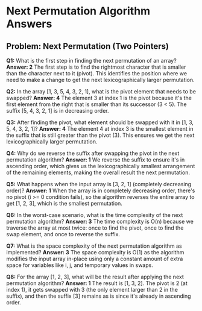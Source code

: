 # Next Permutation Algorithm Answers

## Problem: Next Permutation (Two Pointers)

**Q1:** What is the first step in finding the next permutation of an array?
**Answer: 2**
The first step is to find the rightmost character that is smaller than the character next to it (pivot). This identifies the position where we need to make a change to get the next lexicographically larger permutation.

**Q2:** In the array [1, 3, 5, 4, 3, 2, 1], what is the pivot element that needs to be swapped?
**Answer: 4**
The element 3 at index 1 is the pivot because it's the first element from the right that is smaller than its successor (3 < 5). The suffix [5, 4, 3, 2, 1] is in decreasing order.

**Q3:** After finding the pivot, what element should be swapped with it in [1, 3, 5, 4, 3, 2, 1]?
**Answer: 4**
The element 4 at index 3 is the smallest element in the suffix that is still greater than the pivot (3). This ensures we get the next lexicographically larger permutation.

**Q4:** Why do we reverse the suffix after swapping the pivot in the next permutation algorithm?
**Answer: 1**
We reverse the suffix to ensure it's in ascending order, which gives us the lexicographically smallest arrangement of the remaining elements, making the overall result the next permutation.

**Q5:** What happens when the input array is [3, 2, 1] (completely decreasing order)?
**Answer: 1**
When the array is in completely decreasing order, there's no pivot (i >= 0 condition fails), so the algorithm reverses the entire array to get [1, 2, 3], which is the smallest permutation.

**Q6:** In the worst-case scenario, what is the time complexity of the next permutation algorithm?
**Answer: 3**
The time complexity is O(n) because we traverse the array at most twice: once to find the pivot, once to find the swap element, and once to reverse the suffix.

**Q7:** What is the space complexity of the next permutation algorithm as implemented?
**Answer: 3**
The space complexity is O(1) as the algorithm modifies the input array in-place using only a constant amount of extra space for variables like i, j, and temporary values in swaps.

**Q8:** For the array [1, 2, 3], what will be the result after applying the next permutation algorithm?
**Answer: 1**
The result is [1, 3, 2]. The pivot is 2 (at index 1), it gets swapped with 3 (the only element larger than 2 in the suffix), and then the suffix [3] remains as is since it's already in ascending order.
